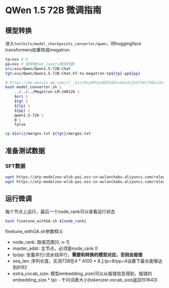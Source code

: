 # QWen 1.5 72B 微调指南
## 模型转换
进入`toolkits/model_checkpoints_convertor/qwen`，将huggingface transformers权重转成megatron
```bash
tp=xxx # 8
pp=xxx # 能够被num_layers整除的数
ori=xxx/Qwen/Qwen1.5-72B-Chat
tgt=xxx/Qwen/Qwen1.5-72B-Chat-hf-to-megatron-tp${tp}-pp${pp}

# https://mp.weixin.qq.com/s?__biz=Mzg4MzgxNDk2OA==&mid=2247491796&idx=1&sn=dc1d719313d794ae1aacdb07669a9545&chksm=cf430783f8348e950218bfcff861a2e6d2d92705807bf5b04f6e9268cc510ffa6e6aa2c87327#rd
bash model_convertor.sh \
    ../../../Megatron-LM-240126 \
    $ori \
    $tgt \
    ${tp} \
    ${pp} \
    qwen1.5-72b \
    0 \
    false

cp ${ori}/merges.txt ${tgt}/merges.txt
```
## 准备测试数据
### SFT数据
```bash
wget https://atp-modelzoo-wlcb-pai.oss-cn-wulanchabu.aliyuncs.com/release/models/pai-megatron-patch/qwen-datasets/alpaca_zh-qwen-train.json
wget https://atp-modelzoo-wlcb-pai.oss-cn-wulanchabu.aliyuncs.com/release/models/pai-megatron-patch/qwen-datasets/alpaca_zh-qwen-valid.json
```

## 运行微调
每个节点上运行，最后一个node_rank可以查看运行状态
```bash
bash finetune_withGA.sh ${node_rank}
```
finetune_withGA.sh参数释义
- node_rank: 取值范围\[0, n-1\]
- master_addr: 主节点，必须是node_rank 0
- tp/pp: 张量并行/流水线并行，**需要和转换的模型对应，否则会报错**
- seq_len: 序列长度，实测72B在4 * A100 * 8上tp=8/pp=4设置下最长能够达到8192
- extra_vocab_size: 模型embedding_size(可以从报错信息得到，报错的embedding_size * tp) - 千问词表大小(tokenizer.vocab_size返回151643)
